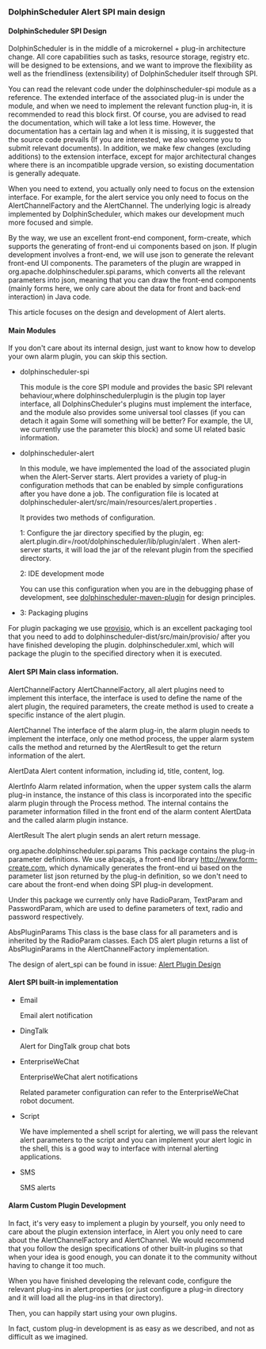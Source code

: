 ### DolphinScheduler Alert SPI main design

#### DolphinScheduler SPI Design

DolphinScheduler is in the middle of a microkernel + plug-in architecture change. All core capabilities such as tasks, resource storage, registry etc. will be designed to be extensions, and we want to improve the flexibility as well as the friendliness (extensibility) of DolphinScheduler itself through SPI.

You can read the relevant code under the dolphinscheduler-spi module as a reference. The extended interface of the associated plug-in is under the module, and when we need to implement the relevant function plug-in, it is recommended to read this block first. Of course, you are advised to read the documentation, which will take a lot less time.  However, the documentation has a certain lag and when it is missing, it is suggested that the source code prevails (If you are interested, we also welcome you to submit relevant documents).  In addition, we make few changes (excluding additions) to the extension interface, except for major architectural changes where there is an incompatible upgrade version, so existing documentation is generally adequate.

When you need to extend, you actually only need to focus on the extension interface. For example, for the alert service you only need to focus on the AlertChannelFactory and the AlertChannel. The underlying logic is already implemented by DolphinScheduler, which makes our development much more focused and simple.

By the way, we use an excellent front-end component, form-create, which supports the generating of front-end ui components based on json. If plugin development involves a front-end, we will use json to generate the relevant front-end UI components. The parameters of the plugin are wrapped in org.apache.dolphinscheduler.spi.params, which converts all the relevant parameters into json, meaning that you can draw the front-end components (mainly forms here, we only care about the data for front and back-end interaction) in Java code.

This article focuses on the design and development of Alert alerts.

#### Main Modules

If you don't care about its internal design, just want to know how to develop your own alarm plugin, you can skip this section.

* dolphinscheduler-spi

     This module is the core SPI module and provides the basic SPI relevant behaviour,where dolphinschedulerplugin is the plugin top layer interface, all DolphinsCheduler's plugins must implement the interface, and the module also provides some universal tool classes (if you can detach it again Some will something will be better? For example, the UI, we currently use the parameter this block) and some UI related basic information.

* dolphinscheduler-alert

     In this module, we have implemented the load of the associated plugin when the Alert-Server starts. Alert provides a variety of plug-in configuration methods that can be enabled by simple configurations after you have done a job. The configuration file is located at dolphinscheduler-alert/src/main/resources/alert.properties .

     It provides two methods of configuration.

     1: Configure the jar directory specified by the plugin, eg: alert.plugin.dir=/root/dolphinscheduler/lib/plugin/alert . When alert-server starts, it will load the jar of the relevant plugin from the specified directory.

     2: IDE development mode

     You can use this configuration when you are in the debugging phase of development, see [dolphinscheduler-maven-plugin](https://github.com/apache/incubator-dolphinscheduler-maven-plugin) for design principles.

     

 * 3: Packaging plugins

  For plugin packaging we use [provisio](https://github.com/jvanzyl/provisio), which is an excellent packaging tool that you need to add to dolphinscheduler-dist/src/main/provisio/ after you have finished developing the plugin. dolphinscheduler.xml, which will package the plugin to the specified directory when it is executed.



#### Alert SPI Main class information.

AlertChannelFactory
AlertChannelFactory, all alert plugins need to implement this interface, the interface is used to define the name of the alert plugin, the required parameters, the create method is used to create a specific instance of the alert plugin.

AlertChannel
The interface of the alarm plug-in, the alarm plugin needs to implement the interface, only one method process, the upper alarm system calls the method and returned by the AlertResult to get the return information of the alert.

AlertData
Alert content information, including id, title, content, log.

AlertInfo
Alarm related information, when the upper system calls the alarm plug-in instance, the instance of this class is incorporated into the specific alarm plugin through the Process method. The internal contains the parameter information filled in the front end of the alarm content AlertData and the called alarm plugin instance.

AlertResult
The alert plugin sends an alert return message.

org.apache.dolphinscheduler.spi.params 
This package contains the plug-in parameter definitions. We use alpacajs, a front-end library http://www.form-create.com, which dynamically generates the front-end ui based on the parameter list json returned by the plug-in definition, so we don't need to care about the front-end when doing SPI plug-in development.

Under this package we currently only have RadioParam, TextParam and PasswordParam, which are used to define parameters of text, radio and password respectively.

AbsPluginParams This class is the base class for all parameters and is inherited by the RadioParam classes. Each DS alert plugin returns a list of AbsPluginParams in the AlertChannelFactory implementation.

The design of alert_spi can be found in issue: [Alert Plugin Design](https://github.com/apache/incubator-dolphinscheduler/issues/3049)

#### Alert SPI built-in implementation

* Email

     Email alert notification

* DingTalk

     Alert for DingTalk group chat bots

* EnterpriseWeChat

     EnterpriseWeChat alert notifications

     Related parameter configuration can refer to the EnterpriseWeChat robot document.

* Script

     We have implemented a shell script for alerting, we will pass the relevant alert parameters to the script and you can implement your alert logic in the shell, this is a good way to interface with internal alerting applications.

* SMS

     SMS alerts

#### Alarm Custom Plugin Development

In fact, it's very easy to implement a plugin  by yourself, you only need to care about the plugin extension interface, in Alert you only need to care about the AlertChannelFactory and AlertChannel. We would recommend that you follow the design specifications of other built-in plugins so that when your idea is good enough, you can donate it to the community without having to change it too much.

When you have finished developing the relevant code, configure the relevant plug-ins in alert.properties (or just configure a plug-in directory and it will load all the plug-ins in that directory).


Then, you can happily start using your own plugins.

In fact, custom plug-in development is as easy as we described, and not as difficult as we imagined.
